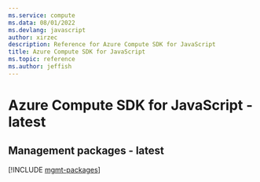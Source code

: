 ```yaml
---
ms.service: compute
ms.data: 08/01/2022
ms.devlang: javascript
author: xirzec
description: Reference for Azure Compute SDK for JavaScript
title: Azure Compute SDK for JavaScript
ms.topic: reference
ms.author: jeffish
---
```

# Azure Compute SDK for JavaScript - latest

## Management packages - latest
[!INCLUDE [mgmt-packages](compute-mgmt-index.md)]